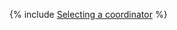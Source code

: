{% include [Selecting a coordinator](../../../../_includes/user-guide/data-processing/chyt/queries/instance-pick.md) %}
